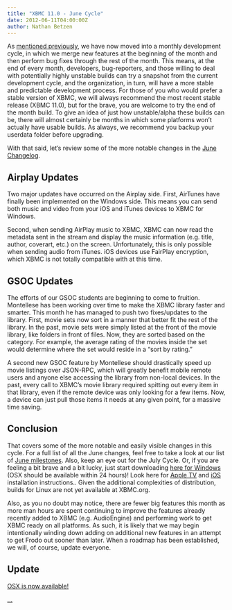 ```yaml
---
title: "XBMC 11.0 - June Cycle"
date: 2012-06-11T04:00:00Z
author: Nathan Betzen
---
```


As [mentioned previously](https://kodi.wiki/theuni/2012/04/25/update-grab-bag/ "XBMC April Grab Bag"), we have now moved into a monthly development cycle, in which we merge new features at the beginning of the month and then perform bug fixes through the rest of the month. This means, at the end of every month, developers, bug-reporters, and those willing to deal with potentially highly unstable builds can try a snapshot from the current development cycle, and the organization, in turn, will have a more stable and predictable development process. For those of you who would prefer a stable version of XBMC, we will always recommend the most recent stable release (XBMC 11.0), but for the brave, you are welcome to try the end of the month build. To give an idea of just how unstable/alpha these builds can be, there will almost certainly be months in which some platforms won’t actually have usable builds. As always, we recommend you backup your userdata folder before upgrading.

With that said, let’s review some of the more notable changes in the [June Changelog](https://github.com/xbmc/xbmc/issues?milestone=3&state=closed "XBMC June Changelog").

## Airplay Updates

Two major updates have occurred on the Airplay side. First, AirTunes have finally been implemented on the Windows side. This means you can send both music and video from your iOS and iTunes devices to XBMC for Windows.

Second, when sending AirPlay music to XBMC, XBMC can now read the metadata sent in the stream and display the music information (e.g. title, author, coverart, etc.) on the screen. Unfortunately, this is only possible when sending audio from iTunes. iOS devices use FairPlay encryption, which XBMC is not totally compatible with at this time.

## GSOC Updates

The efforts of our GSOC students are beginning to come to fruition. Montellese has been working over time to make the XBMC library faster and smarter. This month he has managed to push two fixes/updates to the library. First, movie sets now sort in a manner that better fit the rest of the library. In the past, movie sets were simply listed at the front of the movie library, like folders in front of files. Now, they are sorted based on the category. For example, the average rating of the movies inside the set would determine where the set would reside in a “sort by rating.”

A second new GSOC feature by Montellese should drastically speed up movie listings over JSON-RPC, which will greatly benefit mobile remote users and anyone else accessing the library from non-local devices. In the past, every call to XBMC’s movie library required spitting out every item in that library, even if the remote device was only looking for a few items. Now, a device can just pull those items it needs at any given point, for a massive time saving.

## Conclusion

That covers some of the more notable and easily visible changes in this cycle. For a full list of all the June changes, feel free to take a look at our list of [June milestones](https://github.com/xbmc/xbmc/issues?milestone=3&state=closed "June Changelog"). Also, keep an eye out for the July Cycle. Or, if you are feeling a bit brave and a bit lucky, just start downloading [here for Windows](http://mirrors.xbmc.org/snapshots/ "XBMC snapshots for Windows and OSX") (OSX should be available within 24 hours)! Look here for [Apple TV](https://kodi.wiki/view/HOW-TO:Install_XBMC_on_Apple_TV_2 "Apple TV instuctions") and [iOS](https://kodi.wiki/view/HOW-TO:Install_XBMC_on_iPad/iPhone/iPod_touch "iOS installation instructions") installation instructions.. Given the additional complexities of distribution, builds for Linux are not yet available at XBMC.org.

Also, as you no doubt may notice, there are fewer big features this month as more man hours are spent continuing to improve the features already recently added to XBMC (e.g. AudioEngine) and performing work to get XBMC ready on all platforms. As such, it is likely that we may begin intentionally winding down adding on additional new features in an attempt to get Frodo out sooner than later. When a roadmap has been established, we will, of course, update everyone.

## Update

[OSX is now available!](http://mirrors.xbmc.org/snapshots/osx/ "XBMC for OSX June Snapshot")

[…](/sites/default/files/uploads/zappy.webp "...")
